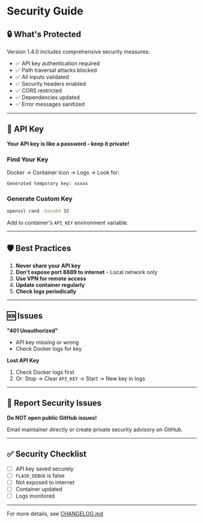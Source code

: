 # Security Guide

## 🔒 What's Protected

Version 1.4.0 includes comprehensive security measures:

- ✅ API key authentication required
- ✅ Path traversal attacks blocked
- ✅ All inputs validated
- ✅ Security headers enabled
- ✅ CORS restricted
- ✅ Dependencies updated
- ✅ Error messages sanitized

---

## 🔑 API Key

**Your API key is like a password - keep it private!**

### Find Your Key
Docker → Container icon → Logs → Look for:
```
Generated temporary key: xxxxx
```

### Generate Custom Key
```bash
openssl rand -base64 32
```
Add to container's `API_KEY` environment variable.

---

## 🛡️ Best Practices

1. **Never share your API key**
2. **Don't expose port 8889 to internet** - Local network only
3. **Use VPN for remote access**
4. **Update container regularly**
5. **Check logs periodically**

---

## 🆘 Issues

**"401 Unauthorized"**
- API key missing or wrong
- Check Docker logs for key

**Lost API Key**
1. Check Docker logs first
2. Or: Stop → Clear `API_KEY` → Start → New key in logs

---

## 🐛 Report Security Issues

**Do NOT open public GitHub issues!**

Email maintainer directly or create private security advisory on GitHub.

---

## ✅ Security Checklist

- [ ] API key saved securely
- [ ] `FLASK_DEBUG` is false
- [ ] Not exposed to internet
- [ ] Container updated
- [ ] Logs monitored

---

For more details, see [CHANGELOG.md](CHANGELOG.md)
